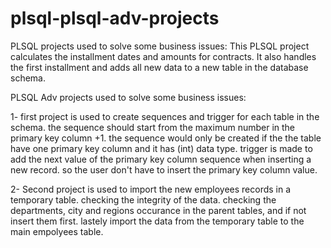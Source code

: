 # plsql-plsql-adv-projects

PLSQL projects used to solve some business issues:
This PLSQL project calculates the installment dates and amounts for contracts. It also handles the first installment and adds all new data to a new table in the database schema.

PLSQL Adv projects used to solve some business issues:

1- first project is used to create sequences and trigger for each table in the schema.
the sequence should start from the maximum number in the primary key column +1.
the sequence would only be created if the the table have one primary key column and it has (int) data type.
trigger is made to add the next value of the primary key column sequence when inserting a new record. so the user don't have to insert the primary key column value.


2- Second project is used to import the new employees records in a temporary table.
checking the integrity of the data.
checking the departments, city and regions occurance in the parent tables, and if not insert them first.
lastely import the data from the temporary table to the main empolyees table.
